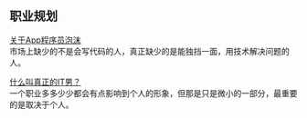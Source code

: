 ## 职业规划

[关于App程序员泡沫](http://www.phpxs.com/post/4676)  
市场上缺少的不是会写代码的人，真正缺少的是能独挡一面，用技术解决问题的人。

[什么叫真正的IT男？](http://www.phpxs.com/post/4677)  
一个职业多多少少都会有点影响到个人的形象，但那是只是微小的一部分，最重要的是取决于个人。